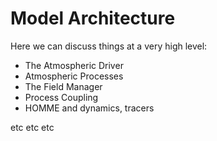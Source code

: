 # Model Architecture

Here we can discuss things at a very high level:

* The Atmospheric Driver
* Atmospheric Processes
* The Field Manager
* Process Coupling
* HOMME and dynamics, tracers

etc etc etc
